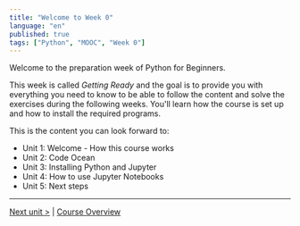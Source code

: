 ```yaml
---
title: "Welcome to Week 0"
language: "en"
published: true
tags: ["Python", "MOOC", "Week 0"]
---
```


Welcome to the preparation week of Python for Beginners.

This week is called _Getting Ready_ and the goal is to provide you with
everything you need to know to be able to follow the content and solve
the exercises during the following weeks.
You'll learn how the course is set up and how to install the required programs.

This is the content you can look forward to:

- Unit 1: Welcome - How this course works
- Unit 2: Code Ocean
- Unit 3: Installing Python and Jupyter
- Unit 4: How to use Jupyter Notebooks
- Unit 5: Next steps

---

[Next unit >](/teaching/python-mooc/week0_unit1_welcome) | [Course Overview](/teaching/python-mooc)
